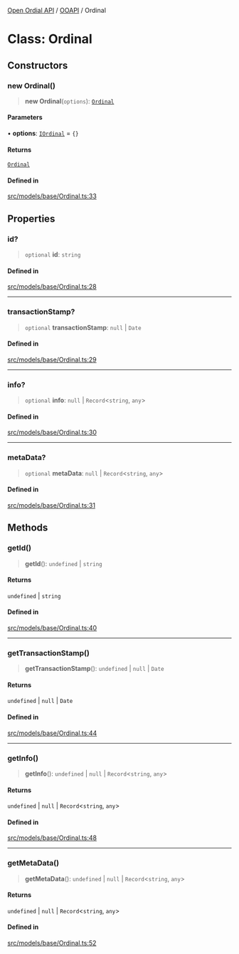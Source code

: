 [Open Ordial API](../../README.md) / [OOAPI](../README.md) / Ordinal

# Class: Ordinal

## Constructors

### new Ordinal()

> **new Ordinal**(`options`): [`Ordinal`](Ordinal.md)

#### Parameters

• **options**: [`IOrdinal`](../interfaces/IOrdinal.md) = `{}`

#### Returns

[`Ordinal`](Ordinal.md)

#### Defined in

[src/models/base/Ordinal.ts:33](https://github.com/open-ordinal/open-ordinal-api/blob/70e118e56492403aed907a3616034144dfc18228/src/models/base/Ordinal.ts#L33)

## Properties

### id?

> `optional` **id**: `string`

#### Defined in

[src/models/base/Ordinal.ts:28](https://github.com/open-ordinal/open-ordinal-api/blob/70e118e56492403aed907a3616034144dfc18228/src/models/base/Ordinal.ts#L28)

***

### transactionStamp?

> `optional` **transactionStamp**: `null` \| `Date`

#### Defined in

[src/models/base/Ordinal.ts:29](https://github.com/open-ordinal/open-ordinal-api/blob/70e118e56492403aed907a3616034144dfc18228/src/models/base/Ordinal.ts#L29)

***

### info?

> `optional` **info**: `null` \| `Record`\<`string`, `any`\>

#### Defined in

[src/models/base/Ordinal.ts:30](https://github.com/open-ordinal/open-ordinal-api/blob/70e118e56492403aed907a3616034144dfc18228/src/models/base/Ordinal.ts#L30)

***

### metaData?

> `optional` **metaData**: `null` \| `Record`\<`string`, `any`\>

#### Defined in

[src/models/base/Ordinal.ts:31](https://github.com/open-ordinal/open-ordinal-api/blob/70e118e56492403aed907a3616034144dfc18228/src/models/base/Ordinal.ts#L31)

## Methods

### getId()

> **getId**(): `undefined` \| `string`

#### Returns

`undefined` \| `string`

#### Defined in

[src/models/base/Ordinal.ts:40](https://github.com/open-ordinal/open-ordinal-api/blob/70e118e56492403aed907a3616034144dfc18228/src/models/base/Ordinal.ts#L40)

***

### getTransactionStamp()

> **getTransactionStamp**(): `undefined` \| `null` \| `Date`

#### Returns

`undefined` \| `null` \| `Date`

#### Defined in

[src/models/base/Ordinal.ts:44](https://github.com/open-ordinal/open-ordinal-api/blob/70e118e56492403aed907a3616034144dfc18228/src/models/base/Ordinal.ts#L44)

***

### getInfo()

> **getInfo**(): `undefined` \| `null` \| `Record`\<`string`, `any`\>

#### Returns

`undefined` \| `null` \| `Record`\<`string`, `any`\>

#### Defined in

[src/models/base/Ordinal.ts:48](https://github.com/open-ordinal/open-ordinal-api/blob/70e118e56492403aed907a3616034144dfc18228/src/models/base/Ordinal.ts#L48)

***

### getMetaData()

> **getMetaData**(): `undefined` \| `null` \| `Record`\<`string`, `any`\>

#### Returns

`undefined` \| `null` \| `Record`\<`string`, `any`\>

#### Defined in

[src/models/base/Ordinal.ts:52](https://github.com/open-ordinal/open-ordinal-api/blob/70e118e56492403aed907a3616034144dfc18228/src/models/base/Ordinal.ts#L52)
